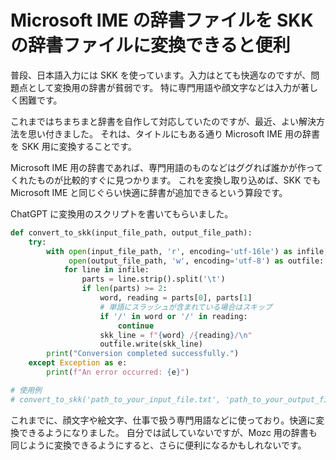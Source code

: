 # Microsoft IME の辞書ファイルを SKK の辞書ファイルに変換できると便利

普段、日本語入力には SKK を使っています。入力はとても快適なのですが、問題点として変換用の辞書が貧弱です。
特に専門用語や顔文字などは入力が著しく困難です。

これまではちまちまと辞書を自作して対応していたのですが、最近、よい解決方法を思い付きました。
それは、タイトルにもある通り Microsoft IME 用の辞書を SKK 用に変換することです。

Microsoft IME 用の辞書であれば、専門用語のものなどはググれば誰かが作ってくれたものが比較的すぐに見つかります。
これを変換し取り込めば、SKK でも Microsoft IME と同じぐらい快適に辞書が追加できるという算段です。

ChatGPT に変換用のスクリプトを書いてもらいました。

``` python
def convert_to_skk(input_file_path, output_file_path):
    try:
        with open(input_file_path, 'r', encoding='utf-16le') as infile, \
             open(output_file_path, 'w', encoding='utf-8') as outfile:
            for line in infile:
                parts = line.strip().split('\t')
                if len(parts) >= 2:
                    word, reading = parts[0], parts[1]
                    # 単語にスラッシュが含まれている場合はスキップ
                    if '/' in word or '/' in reading:
                        continue
                    skk_line = f"{word} /{reading}/\n"
                    outfile.write(skk_line)
        print("Conversion completed successfully.")
    except Exception as e:
        print(f"An error occurred: {e}")

# 使用例
# convert_to_skk('path_to_your_input_file.txt', 'path_to_your_output_file.txt')
```

これまでに、顔文字や絵文字、仕事で扱う専門用語などに使っており。快適に変換できるようになりました。
自分では試していないですが、Mozc 用の辞書も同じように変換できるようにすると、さらに便利になるかもしれないです。
